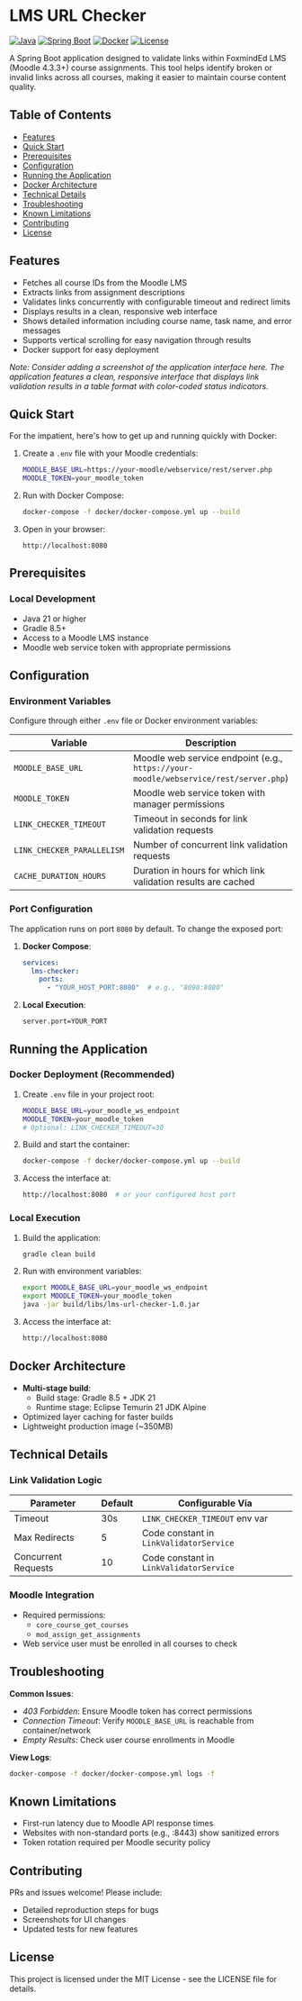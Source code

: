 # LMS URL Checker

[![Java](https://img.shields.io/badge/Java-21-orange.svg)](https://www.oracle.com/java/technologies/javase/jdk21-archive-downloads.html)
[![Spring Boot](https://img.shields.io/badge/Spring%20Boot-3.4.1-brightgreen.svg)](https://spring.io/projects/spring-boot)
[![Docker](https://img.shields.io/badge/Docker-Ready-blue.svg)](https://www.docker.com/)
[![License](https://img.shields.io/badge/License-MIT-yellow.svg)](LICENSE)

A Spring Boot application designed to validate links within FoxmindEd LMS (Moodle 4.3.3+) course assignments. This tool helps identify broken or invalid links across all courses, making it easier to maintain course content quality.

## Table of Contents
- [Features](#features)
- [Quick Start](#quick-start)
- [Prerequisites](#prerequisites)
- [Configuration](#configuration)
- [Running the Application](#running-the-application)
- [Docker Architecture](#docker-architecture)
- [Technical Details](#technical-details)
- [Troubleshooting](#troubleshooting)
- [Known Limitations](#known-limitations)
- [Contributing](#contributing)
- [License](#license)

## Features

- Fetches all course IDs from the Moodle LMS
- Extracts links from assignment descriptions
- Validates links concurrently with configurable timeout and redirect limits
- Displays results in a clean, responsive web interface
- Shows detailed information including course name, task name, and error messages
- Supports vertical scrolling for easy navigation through results
- Docker support for easy deployment

<!-- Screenshot recommendation -->
*Note: Consider adding a screenshot of the application interface here. The application features a clean, responsive interface that displays link validation results in a table format with color-coded status indicators.*

## Quick Start

For the impatient, here's how to get up and running quickly with Docker:

1. Create a `.env` file with your Moodle credentials:
   ```bash
   MOODLE_BASE_URL=https://your-moodle/webservice/rest/server.php
   MOODLE_TOKEN=your_moodle_token
   ```

2. Run with Docker Compose:
   ```bash
   docker-compose -f docker/docker-compose.yml up --build
   ```

3. Open in your browser:
   ```
   http://localhost:8080
   ```

## Prerequisites

### Local Development
- Java 21 or higher
- Gradle 8.5+
- Access to a Moodle LMS instance
- Moodle web service token with appropriate permissions

## Configuration

### Environment Variables
Configure through either `.env` file or Docker environment variables:

| Variable                   | Description                                                                 | Default     |
|----------------------------|-----------------------------------------------------------------------------|-------------|
| `MOODLE_BASE_URL`          | Moodle web service endpoint (e.g., `https://your-moodle/webservice/rest/server.php`) | *Required*  |
| `MOODLE_TOKEN`             | Moodle web service token with manager permissions                           | *Required*  |
| `LINK_CHECKER_TIMEOUT`     | Timeout in seconds for link validation requests                             | 30          |
| `LINK_CHECKER_PARALLELISM` | Number of concurrent link validation requests                               | 10          |
| `CACHE_DURATION_HOURS`     | Duration in hours for which link validation results are cached              | 24          |

### Port Configuration
The application runs on port `8080` by default. To change the exposed port:

1. **Docker Compose**:
   ```yaml
   services:
     lms-checker:
       ports:
         - "YOUR_HOST_PORT:8080"  # e.g., "8090:8080"
   ```
2. **Local Execution**:
   ```properties
   server.port=YOUR_PORT
   ```

## Running the Application

### Docker Deployment (Recommended)
1. Create `.env` file in your project root:
   ```bash
   MOODLE_BASE_URL=your_moodle_ws_endpoint
   MOODLE_TOKEN=your_moodle_token
   # Optional: LINK_CHECKER_TIMEOUT=30
   ```

2. Build and start the container:
   ```bash
   docker-compose -f docker/docker-compose.yml up --build
   ```

3. Access the interface at:
   ```bash
   http://localhost:8080  # or your configured host port
   ```

### Local Execution
1. Build the application:
   ```bash
   gradle clean build
   ```

2. Run with environment variables:
   ```bash
   export MOODLE_BASE_URL=your_moodle_ws_endpoint
   export MOODLE_TOKEN=your_moodle_token
   java -jar build/libs/lms-url-checker-1.0.jar
   ```

3. Access the interface at:
   ```bash
   http://localhost:8080
   ```

## Docker Architecture
- **Multi-stage build**:
    - Build stage: Gradle 8.5 + JDK 21
    - Runtime stage: Eclipse Temurin 21 JDK Alpine
- Optimized layer caching for faster builds
- Lightweight production image (~350MB)

## Technical Details

### Link Validation Logic
| Parameter              | Default | Configurable Via                |
|------------------------|---------|----------------------------------|
| Timeout                | 30s     | `LINK_CHECKER_TIMEOUT` env var   |
| Max Redirects          | 5       | Code constant in `LinkValidatorService` |
| Concurrent Requests    | 10      | Code constant in `LinkValidatorService` |

### Moodle Integration
- Required permissions:
    - `core_course_get_courses`
    - `mod_assign_get_assignments`
- Web service user must be enrolled in all courses to check

## Troubleshooting

**Common Issues**:
- *403 Forbidden*: Ensure Moodle token has correct permissions
- *Connection Timeout*: Verify `MOODLE_BASE_URL` is reachable from container/network
- *Empty Results*: Check user course enrollments in Moodle

**View Logs**:
```bash
docker-compose -f docker/docker-compose.yml logs -f
```

## Known Limitations
- First-run latency due to Moodle API response times
- Websites with non-standard ports (e.g., :8443) show sanitized errors
- Token rotation required per Moodle security policy

## Contributing
PRs and issues welcome! Please include:
- Detailed reproduction steps for bugs
- Screenshots for UI changes
- Updated tests for new features

## License
This project is licensed under the MIT License - see the LICENSE file for details.
